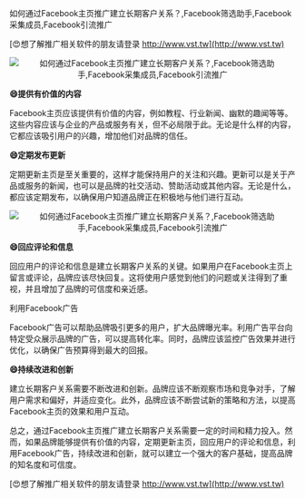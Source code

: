 如何通过Facebook主页推广建立长期客户关系？,Facebook筛选助手,Facebook采集成员,Facebook引流推广

[😍想了解推广相关软件的朋友请登录 http://www.vst.tw](http://www.vst.tw)

 <center><img src="https://vst.tw/MP4/tuiguang/png/3.png" alt="如何通过Facebook主页推广建立长期客户关系？,Facebook筛选助手,Facebook采集成员,Facebook引流推广"></center>

**😄提供有价值的内容**

Facebook主页应该提供有价值的内容，例如教程、行业新闻、幽默的趣闻等等。这些内容应该与企业的产品或服务有关，但不必局限于此。无论是什么样的内容，它都应该吸引用户的兴趣，增加他们对品牌的信任。

**😄定期发布更新**

定期更新主页是至关重要的，这样才能保持用户的关注和兴趣。更新可以是关于产品或服务的新闻，也可以是品牌的社交活动、赞助活动或其他内容。无论是什么，都应该定期发布，以确保用户知道品牌正在积极地与他们进行互动。

 <center><img src="https://vst.tw/MP4/tuiguang/png/7.png" alt="如何通过Facebook主页推广建立长期客户关系？,Facebook筛选助手,Facebook采集成员,Facebook引流推广"></center>

**😄回应评论和信息**

回应用户的评论和信息是建立长期客户关系的关键。如果用户在Facebook主页上留言或评论，品牌应该尽快回复。这将使用户感觉到他们的问题或关注得到了重视，并且增加了品牌的可信度和亲近感。

利用Facebook广告

Facebook广告可以帮助品牌吸引更多的用户，扩大品牌曝光率。利用广告平台向特定受众展示品牌的广告，可以提高转化率。同时，品牌应该监控广告效果并进行优化，以确保广告预算得到最大的回报。

**😄持续改进和创新**

建立长期客户关系需要不断改进和创新。品牌应该不断观察市场和竞争对手，了解用户需求和偏好，并适应变化。此外，品牌应该不断尝试新的策略和方法，以提高Facebook主页的效果和用户互动。

总之，通过Facebook主页推广建立长期客户关系需要一定的时间和精力投入。然而，如果品牌能够提供有价值的内容，定期更新主页，回应用户的评论和信息，利用Facebook广告，持续改进和创新，就可以建立一个强大的客户基础，提高品牌的知名度和可信度。

[😍想了解推广相关软件的朋友请登录 http://www.vst.tw](http://www.vst.tw)



